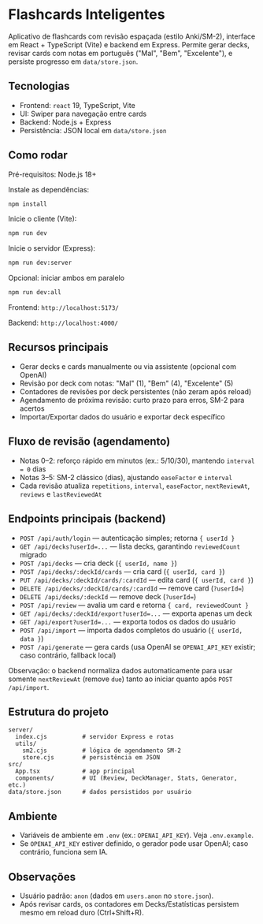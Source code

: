 # Flashcards Inteligentes

Aplicativo de flashcards com revisão espaçada (estilo Anki/SM-2), interface em React + TypeScript (Vite) e backend em Express. Permite gerar decks, revisar cards com notas em português ("Mal", "Bem", "Excelente"), e persiste progresso em `data/store.json`.

## Tecnologias
- Frontend: `react` 19, TypeScript, Vite
- UI: Swiper para navegação entre cards
- Backend: Node.js + Express
- Persistência: JSON local em `data/store.json`

## Como rodar
Pré-requisitos: Node.js 18+

Instale as dependências:

```bash
npm install
```

Inicie o cliente (Vite):

```bash
npm run dev
```

Inicie o servidor (Express):

```bash
npm run dev:server
```

Opcional: iniciar ambos em paralelo

```bash
npm run dev:all
```

Frontend: `http://localhost:5173/`

Backend: `http://localhost:4000/`

## Recursos principais
- Gerar decks e cards manualmente ou via assistente (opcional com OpenAI)
- Revisão por deck com notas: "Mal" (1), "Bem" (4), "Excelente" (5)
- Contadores de revisões por deck persistentes (não zeram após reload)
- Agendamento de próxima revisão: curto prazo para erros, SM-2 para acertos
- Importar/Exportar dados do usuário e exportar deck específico

## Fluxo de revisão (agendamento)
- Notas 0–2: reforço rápido em minutos (ex.: 5/10/30), mantendo `interval = 0` dias
- Notas 3–5: SM-2 clássico (dias), ajustando `easeFactor` e `interval`
 - Cada revisão atualiza `repetitions`, `interval`, `easeFactor`, `nextReviewAt`, `reviews` e `lastReviewedAt`

## Endpoints principais (backend)
- `POST /api/auth/login` — autenticação simples; retorna `{ userId }`
- `GET /api/decks?userId=...` — lista decks, garantindo `reviewedCount` migrado
- `POST /api/decks` — cria deck (`{ userId, name }`)
- `POST /api/decks/:deckId/cards` — cria card (`{ userId, card }`)
- `PUT /api/decks/:deckId/cards/:cardId` — edita card (`{ userId, card }`)
- `DELETE /api/decks/:deckId/cards/:cardId` — remove card (`?userId=`)
- `DELETE /api/decks/:deckId` — remove deck (`?userId=`)
- `POST /api/review` — avalia um card e retorna `{ card, reviewedCount }`
- `GET /api/decks/:deckId/export?userId=...` — exporta apenas um deck
- `GET /api/export?userId=...` — exporta todos os dados do usuário
- `POST /api/import` — importa dados completos do usuário (`{ userId, data }`)
- `POST /api/generate` — gera cards (usa OpenAI se `OPENAI_API_KEY` existir; caso contrário, fallback local)

Observação: o backend normaliza dados automaticamente para usar somente `nextReviewAt` (remove `due`) tanto ao iniciar quanto após `POST /api/import`.

## Estrutura do projeto
```
server/
  index.cjs          # servidor Express e rotas
  utils/
    sm2.cjs          # lógica de agendamento SM-2
    store.cjs        # persistência em JSON
src/
  App.tsx            # app principal
  components/        # UI (Review, DeckManager, Stats, Generator, etc.)
data/store.json      # dados persistidos por usuário
```

## Ambiente
- Variáveis de ambiente em `.env` (ex.: `OPENAI_API_KEY`). Veja `.env.example`.
- Se `OPENAI_API_KEY` estiver definido, o gerador pode usar OpenAI; caso contrário, funciona sem IA.

## Observações
- Usuário padrão: `anon` (dados em `users.anon` no `store.json`).
- Após revisar cards, os contadores em Decks/Estatísticas persistem mesmo em reload duro (Ctrl+Shift+R).